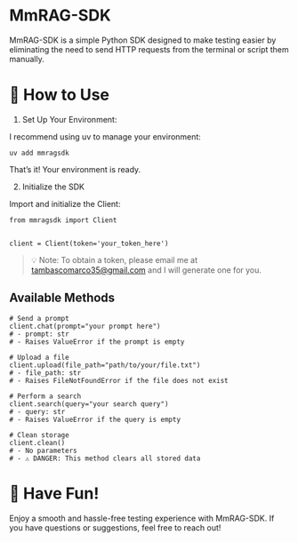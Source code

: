 # MmRAG-SDK
MmRAG-SDK is a simple Python SDK designed to make testing easier by eliminating the need to send HTTP requests from the terminal or script them manually.

# 🚀 How to Use
1. Set Up Your Environment:

I recommend using uv to manage your environment:
```
uv add mmragsdk
```
That’s it! Your environment is ready.


2. Initialize the SDK

Import and initialize the Client:
```
from mmragsdk import Client


client = Client(token='your_token_here')
```
> 💡 Note: To obtain a token, please email me at tambascomarco35@gmail.com and I will generate one for you.

## Available Methods
```
# Send a prompt
client.chat(prompt="your prompt here")
# - prompt: str
# - Raises ValueError if the prompt is empty

# Upload a file
client.upload(file_path="path/to/your/file.txt")
# - file_path: str
# - Raises FileNotFoundError if the file does not exist

# Perform a search
client.search(query="your search query")
# - query: str
# - Raises ValueError if the query is empty

# Clean storage
client.clean()
# - No parameters
# - ⚠️ DANGER: This method clears all stored data
```

# 🎉 Have Fun!
Enjoy a smooth and hassle-free testing experience with MmRAG-SDK. If you have questions or suggestions, feel free to reach out!

